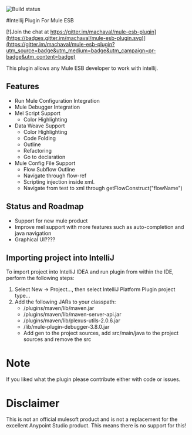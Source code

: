 ![Build status](https://travis-ci.org/machaval/mule-esb-plugin.svg?branch=master)

#Intellij Plugin For Mule ESB

[![Join the chat at https://gitter.im/machaval/mule-esb-plugin](https://badges.gitter.im/machaval/mule-esb-plugin.svg)](https://gitter.im/machaval/mule-esb-plugin?utm_source=badge&utm_medium=badge&utm_campaign=pr-badge&utm_content=badge)

This plugin allows any Mule ESB developer to work with intellij.
 
## Features

* Run Mule Configuration Integration
* Mule Debugger Integration
* Mel Script Support
    * Color Highlighting
* Data Weave Support
    * Color Highlighting
    * Code Folding
    * Outline
    * Refactoring
    * Go to declaration
* Mule Config File Support
    * Flow Subflow Outline
    * Navigate through flow-ref
    * Scripting injection inside xml.
    * Navigate from test to xml through getFlowConstruct("flowName")
    
## Status and Roadmap
    
* Support for new mule product
* Improve mel support with more features such as auto-completion and java navigation
* Graphical UI????

## Importing project into IntelliJ

To import project into IntelliJ IDEA and run plugin from within the IDE, perform the following steps:

1. Select New -> Project..., then select IntelliJ Platform Plugin project type...
2. Add the following JARs to your classpath:
    * <IntelliJ installation directory>/plugins/maven/lib/maven.jar
    * <IntelliJ installation directory>/plugins/maven/lib/maven-server-api.jar
    * <IntelliJ installation directory>/plugins/maven/lib/plexus-utils-2.0.6.jar
    * <project home>/lib/mule-plugin-debugger-3.8.0.jar
    * Add gen to the project sources, add src/main/java to the project sources and remove the src


# Note
If you liked what the plugin please contribute either with code or issues.

# Disclaimer
This is not an official mulesoft product and is not a replacement for the excellent Anypoint Studio product. This means there is no support for this!